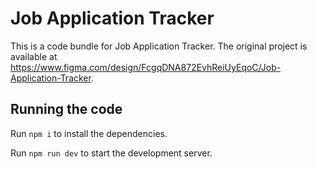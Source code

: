 
  # Job Application Tracker

  This is a code bundle for Job Application Tracker. The original project is available at https://www.figma.com/design/FcgqDNA872EvhReiUyEqoC/Job-Application-Tracker.

  ## Running the code

  Run `npm i` to install the dependencies.

  Run `npm run dev` to start the development server.
  